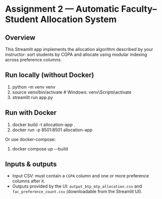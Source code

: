 # Assignment 2 — Automatic Faculty–Student Allocation System


## Overview
This Streamlit app implements the allocation algorithm described by your instructor: sort students by CGPA and allocate using modular indexing across preference columns.


## Run locally (without Docker)
1. python -m venv venv
2. source venv/bin/activate # Windows: venv\Scripts\activate
3. streamlit run app.py


## Run with Docker
1. docker build -t allocation-app .
2. docker run -p 8501:8501 allocation-app


Or use docker-compose:
1. docker compose up --build


## Inputs & outputs
- Input CSV: must contain a `CGPA` column and one or more preference columns after it.
- Outputs provided by the UI: `output_btp_mtp_allocation.csv` and `fac_preference_count.csv` (downloadable from the Streamlit UI).




